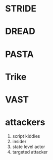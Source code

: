 
# STRIDE

# DREAD

# PASTA

# Trike

# VAST

# attackers

1. script kiddies
2. insider
3. state level actor
4. targeted attacker

